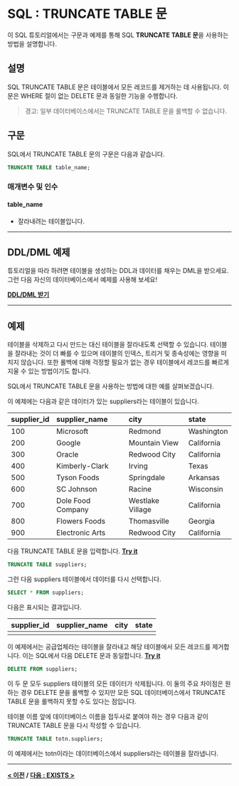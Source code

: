 # SQL : TRUNCATE TABLE 문

이 SQL 튜토리얼에서는 구문과 예제를 통해 SQL **TRUNCATE TABLE 문**을 사용하는 방법을 설명합니다.

## 설명
SQL TRUNCATE TABLE 문은 테이블에서 모든 레코드를 제거하는 데 사용됩니다. 이 문은 WHERE 절이 없는 DELETE 문과 동일한 기능을 수행합니다.

>경고: 일부 데이터베이스에서는 TRUNCATE TABLE 문을 롤백할 수 없습니다.

## 구문
SQL에서 TRUNCATE TABLE 문의 구문은 다음과 같습니다.
```SQL
TRUNCATE TABLE table_name;
```
### 매개변수 및 인수
#### table_name
- 잘라내려는 테이블입니다.

---
## DDL/DML 예제
튜토리얼을 따라 하려면 테이블을 생성하는 DDL과 데이터를 채우는 DML을 받으세요. 그런 다음 자신의 데이터베이스에서 예제를 사용해 보세요!

**[DDL/DML 받기](https://www.techonthenet.com/sql/truncate_ddl.php)**

---
## 예제
테이블을 삭제하고 다시 만드는 대신 테이블을 잘라내도록 선택할 수 있습니다. 테이블을 잘라내는 것이 더 빠를 수 있으며 테이블의 인덱스, 트리거 및 종속성에는 영향을 미치지 않습니다. 또한 롤백에 대해 걱정할 필요가 없는 경우 테이블에서 레코드를 빠르게 지울 수 있는 방법이기도 합니다.

SQL에서 TRUNCATE TABLE 문을 사용하는 방법에 대한 예를 살펴보겠습니다.

이 예제에는 다음과 같은 데이터가 있는 suppliers라는 테이블이 있습니다.

| supplier_id | supplier_name     | city             | state      |
| :---------- | :---------------- | :--------------- | :--------- |
| 100         | Microsoft         | Redmond          | Washington |
| 200         | Google            | Mountain View    | California |
| 300         | Oracle            | Redwood City     | California |
| 400         | Kimberly-Clark    | Irving           | Texas      |
| 500         | Tyson Foods       | Springdale       | Arkansas   |
| 600         | SC Johnson        | Racine           | Wisconsin  |
| 700         | Dole Food Company | Westlake Village | California |
| 800         | Flowers Foods     | Thomasville      | Georgia    |
| 900         | Electronic Arts   | Redwood City     | California |

다음 TRUNCATE TABLE 문을 입력합니다. **[Try it](https://www.techonthenet.com/sql/truncate_try_sql.php)**
```SQL
TRUNCATE TABLE suppliers;
```
그런 다음 suppliers 테이블에서 데이터를 다시 선택합니다.
```SQL
SELECT * FROM suppliers;
```
다음은 표시되는 결과입니다.

| supplier_id | supplier_name | city | state |
| :---------- | :------------ | :--- | :---- |
|             |               |      |       |

이 예제에서는 공급업체라는 테이블을 잘라내고 해당 테이블에서 모든 레코드를 제거합니다. 이는 SQL에서 다음 DELETE 문과 동일합니다. **[Try it](https://www.techonthenet.com/sql/truncate_try_sql.php)**
```SQL
DELETE FROM suppliers;
```
이 두 문 모두 suppliers 테이블의 모든 데이터가 삭제됩니다. 이 둘의 주요 차이점은 원하는 경우 DELETE 문을 롤백할 수 있지만 모든 SQL 데이터베이스에서 TRUNCATE TABLE 문을 롤백하지 못할 수도 있다는 점입니다.

테이블 이름 앞에 데이터베이스 이름을 접두사로 붙여야 하는 경우 다음과 같이 TRUNCATE TABLE 문을 다시 작성할 수 있습니다.

```SQL
TRUNCATE TABLE totn.suppliers;
```

이 예제에서는 totn이라는 데이터베이스에서 suppliers라는 테이블을 잘라냅니다.

---
**[< 이전](DELETE.md) / [다음 : EXISTS >](EXISTS.md)**